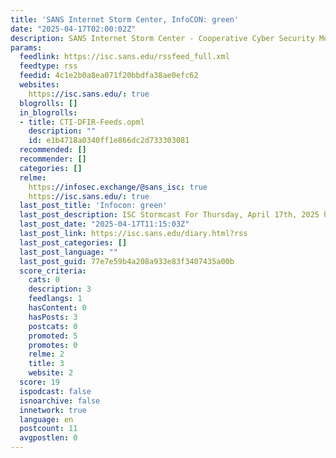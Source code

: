```yaml
---
title: 'SANS Internet Storm Center, InfoCON: green'
date: "2025-04-17T02:00:02Z"
description: SANS Internet Storm Center - Cooperative Cyber Security Monitor
params:
  feedlink: https://isc.sans.edu/rssfeed_full.xml
  feedtype: rss
  feedid: 4c1e2b0a8ea071f20bbdfa38ae0efc62
  websites:
    https://isc.sans.edu/: true
  blogrolls: []
  in_blogrolls:
  - title: CTI-DFIR-Feeds.opml
    description: ""
    id: e1b4718a0340ff1e866dc2d733303081
  recommended: []
  recommender: []
  categories: []
  relme:
    https://infosec.exchange/@sans_isc: true
    https://isc.sans.edu/: true
  last_post_title: 'Infocon: green'
  last_post_description: ISC Stormcast For Thursday, April 17th, 2025 https://isc.sans.edu/podcastdetail/9412
  last_post_date: "2025-04-17T11:15:03Z"
  last_post_link: https://isc.sans.edu/diary.html?rss
  last_post_categories: []
  last_post_language: ""
  last_post_guid: 77e7e59b4a208a933e83f3407435a00b
  score_criteria:
    cats: 0
    description: 3
    feedlangs: 1
    hasContent: 0
    hasPosts: 3
    postcats: 0
    promoted: 5
    promotes: 0
    relme: 2
    title: 3
    website: 2
  score: 19
  ispodcast: false
  isnoarchive: false
  innetwork: true
  language: en
  postcount: 11
  avgpostlen: 0
---
```

